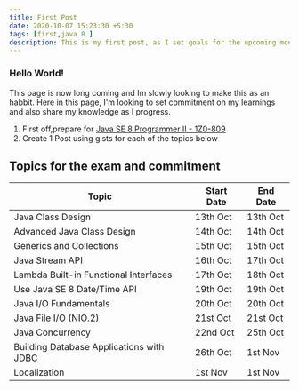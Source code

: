 ```yaml
---
title: First Post
date: 2020-10-07 15:23:30 +5:30
tags: [first,java 8 ]
description: This is my first post, as I set goals for the upcoming month.
---
```

### Hello World!
This page is now long coming and Im slowly looking to make this as an habbit. 
Here in this page, I'm looking to set commitment on my learnings and also share my knowledge as I progress.

1. First off,prepare for [Java SE 8 Programmer II - 1Z0-809](https://education.oracle.com/java-se-8-programmer-ii/pexam_1Z0-809)
2. Create 1 Post using gists for each of the topics  below

## Topics for the exam and commitment


Topic | Start Date | End Date 
------|------------|----------
  Java Class Design | 13th Oct | 13th Oct
  Advanced Java Class Design | 14th Oct | 14th Oct
  Generics and Collections | 15th Oct | 15th Oct
  Java Stream API | 16th Oct | 17th Oct
  Lambda Built-in Functional Interfaces | 17th Oct | 18th Oct
  Use Java SE 8 Date/Time API | 19th Oct | 19th Oct
  Java I/O Fundamentals | 20th Oct | 20th Oct
  Java File I/O (NIO.2) | 21st Oct | 21st Oct
  Java Concurrency |22nd Oct | 25th Oct
  Building Database Applications with JDBC| 26th Oct |1st Nov 
  Localization | 1st Nov| 1st Nov









